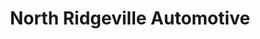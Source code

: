 ---
title: "North Ridgeville Automotive"
url: /north-ridgeville/north-ridgeville-automotive/
shop: car repair
---